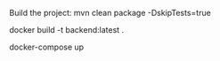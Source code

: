 Build the project:
mvn clean package -DskipTests=true

docker build -t backend:latest . 

docker-compose up